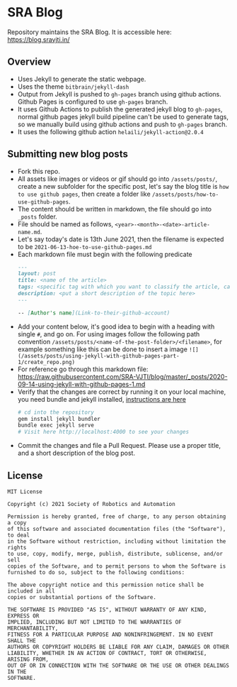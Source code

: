 # SRA Blog

Repository maintains the SRA Blog. It is accessible here: https://blog.sravjti.in/

## Overview

* Uses Jekyll to generate the static webpage.
* Uses the theme `bitbrain/jekyll-dash`
* Output from Jekyll is pushed to `gh-pages` branch using github actions. Github Pages is configured to use `gh-pages` branch.
* It uses Github Actions to publish the generated jekyll blog to `gh-pages`, normal github pages jekyll build pipeline can't be used to generate tags, so we manually build using github actions and push to `gh-pages` branch.
* It uses the following github action `helaili/jekyll-action@2.0.4`

## Submitting new blog posts 

* Fork this repo.
* All assets like images or videos or gif should go into `/assets/posts/`, create a new subfolder for the specific post, let's say the blog title is `how to use github pages`, then create a folder like `/assets/posts/how-to-use-github-pages`.
* The content should be written in markdown, the file should go into `_posts` folder.
* File should be named as follows, `<year>-<month>-<date>-article-name.md`.
* Let's say today's date is 13th June 2021, then the filename is expected to be `2021-06-13-hoe-to-use-github-pages.md`
* Each markdown file must begin with the following predicate
  ```markdown
  ---
  layout: post
  title: <name of the article>
  tags: <specific tag with which you want to classify the article, can be something like OpenCV, embedded-system, it shouldn't have spaces>
  description: <put a short description of the topic here>
  ---

  -- [Author's name](Link-to-their-github-account)
  ```
* Add your content below, it's good idea to begin with a heading with single `#`, and go on. For using images follow the following path convention `/assets/posts/<name-of-the-post-folder>/<filename>`, for example something like this can be done to insert a image `![](/assets/posts/using-jekyll-with-github-pages-part-1/create_repo.png)`
* For reference go through this markdown file: https://raw.githubusercontent.com/SRA-VJTI/blog/master/_posts/2020-09-14-using-jekyll-with-github-pages-1.md
* Verify that the changes are correct by running it on your local machine, you need bundle and jekyll installed, [instructions are here](https://jekyllrb.com/docs/installation/)
  ```bash
  # cd into the repository
  gem install jekyll bundler
  bundle exec jekyll serve
  # Visit here http://localhost:4000 to see your changes
  ```
* Commit the changes and file a Pull Request. Please use a proper title, and a short description of the blog post.

## License

```
MIT License

Copyright (c) 2021 Society of Robotics and Automation

Permission is hereby granted, free of charge, to any person obtaining a copy
of this software and associated documentation files (the "Software"), to deal
in the Software without restriction, including without limitation the rights
to use, copy, modify, merge, publish, distribute, sublicense, and/or sell
copies of the Software, and to permit persons to whom the Software is
furnished to do so, subject to the following conditions:

The above copyright notice and this permission notice shall be included in all
copies or substantial portions of the Software.

THE SOFTWARE IS PROVIDED "AS IS", WITHOUT WARRANTY OF ANY KIND, EXPRESS OR
IMPLIED, INCLUDING BUT NOT LIMITED TO THE WARRANTIES OF MERCHANTABILITY,
FITNESS FOR A PARTICULAR PURPOSE AND NONINFRINGEMENT. IN NO EVENT SHALL THE
AUTHORS OR COPYRIGHT HOLDERS BE LIABLE FOR ANY CLAIM, DAMAGES OR OTHER
LIABILITY, WHETHER IN AN ACTION OF CONTRACT, TORT OR OTHERWISE, ARISING FROM,
OUT OF OR IN CONNECTION WITH THE SOFTWARE OR THE USE OR OTHER DEALINGS IN THE
SOFTWARE.
```
